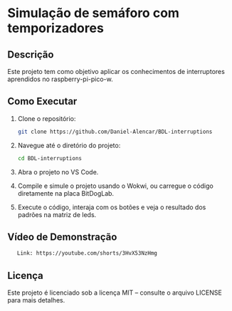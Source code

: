 # Simulação de semáforo com temporizadores

## Descrição
Este projeto tem como objetivo aplicar os conhecimentos de interruptores aprendidos no raspberry-pi-pico-w.

## Como Executar
1. Clone o repositório:
   ```bash
   git clone https://github.com/Daniel-Alencar/BDL-interruptions
   ```
2. Navegue até o diretório do projeto:
   ```bash
   cd BDL-interruptions
   ```
3. Abra o projeto no VS Code.
  
4. Compile e simule o projeto usando o Wokwi, ou carregue o código diretamente na placa BitDogLab.

6. Execute o código, interaja com os botões e veja o resultado dos padrões na matriz de leds.


## Vídeo de Demonstração
```bash
   Link: https://youtube.com/shorts/3HvX53NzHmg
   ```

## Licença
Este projeto é licenciado sob a licença MIT – consulte o arquivo LICENSE para mais detalhes.

